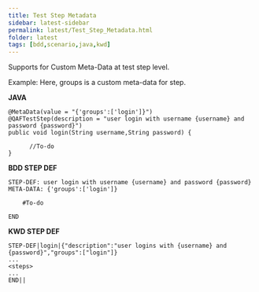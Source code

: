 ```yaml
---
title: Test Step Metadata
sidebar: latest-sidebar
permalink: latest/Test_Step_Metadata.html
folder: latest
tags: [bdd,scenario,java,kwd]
---
```


Supports for Custom Meta-Data at test step level.

Example: Here, groups is a custom meta-data for step.
 
<b>JAVA</b>

```
@MetaData(value = "{'groups':['login']}")
@QAFTestStep(description = "user login with username {username} and password {password}")
public void login(String username,String password) {
 
      //To-do
}
```

<b>BDD STEP DEF</b>

```
STEP-DEF: user login with username {username} and password {password}
META-DATA: {'groups':['login']}
 
    #To-do 
 
END
```

<b>KWD STEP DEF</b>

```
STEP-DEF|login|{"description":"user logins with {username} and {password}","groups":["login"]}
...
<steps>
...
END||
```
 
 
